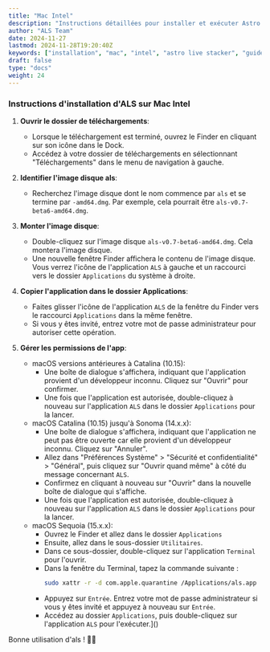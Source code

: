 ```yaml
---
title: "Mac Intel"
description: "Instructions détaillées pour installer et exécuter Astro Live Stacker (ALS) sur un Mac avec processeur Intel."
author: "ALS Team"
date: 2024-11-27
lastmod: 2024-11-28T19:20:40Z
keywords: ["installation", "mac", "intel", "astro live stacker", "guide"]
draft: false
type: "docs"
weight: 24
---
```




### Instructions d'installation d'ALS sur Mac Intel

1. **Ouvrir le dossier de téléchargements**:
   - Lorsque le téléchargement est terminé, ouvrez le Finder en cliquant sur son icône dans le Dock.
   - Accédez à votre dossier de téléchargements en sélectionnant "Téléchargements" dans le menu de navigation à gauche.

2. **Identifier l'image disque als**:
   - Recherchez l'image disque dont le nom commence par `als` et se termine par `-amd64.dmg`. Par exemple, cela pourrait être `als-v0.7-beta6-amd64.dmg`.

3. **Monter l'image disque**:
   - Double-cliquez sur l'image disque `als-v0.7-beta6-amd64.dmg`. Cela montera l'image disque.
   - Une nouvelle fenêtre Finder affichera le contenu de l'image disque. Vous verrez l'icône de l'application `ALS` à gauche et un raccourci vers le dossier `Applications` du système à droite.

4. **Copier l'application dans le dossier Applications**:
   - Faites glisser l'icône de l'application `ALS` de la fenêtre du Finder vers le raccourci `Applications` dans la même fenêtre.
   - Si vous y êtes invité, entrez votre mot de passe administrateur pour autoriser cette opération.

5. **Gérer les permissions de l'app**:
   - macOS versions antérieures à Catalina (10.15):
     - Une boîte de dialogue s'affichera, indiquant que l'application provient d'un développeur inconnu. Cliquez sur "Ouvrir" pour confirmer.
     - Une fois que l'application est autorisée, double-cliquez à nouveau sur l'application `ALS` dans le dossier `Applications` pour la lancer.
   - macOS Catalina (10.15) jusqu'à Sonoma (14.x.x):
     - Une boîte de dialogue s'affichera, indiquant que l'application ne peut pas être ouverte car elle provient d'un développeur inconnu. Cliquez sur "Annuler".
     - Allez dans "Préférences Système" > "Sécurité et confidentialité" > "Général", puis cliquez sur "Ouvrir quand même" à côté du message concernant `ALS`.
     - Confirmez en cliquant à nouveau sur "Ouvrir" dans la nouvelle boîte de dialogue qui s'affiche.
     - Une fois que l'application est autorisée, double-cliquez à nouveau sur l'application `ALS` dans le dossier `Applications` pour la lancer.
   - macOS Sequoia (15.x.x):
     - Ouvrez le Finder et allez dans le dossier `Applications`
     - Ensuite, allez dans le sous-dossier `Utilitaires`.
     - Dans ce sous-dossier, double-cliquez sur l'application `Terminal` pour l'ouvrir.
     - Dans la fenêtre du Terminal, tapez la commande suivante :
       ```bash
       sudo xattr -r -d com.apple.quarantine /Applications/als.app
       ```
     - Appuyez sur `Entrée`. Entrez votre mot de passe administrateur si vous y êtes invité et appuyez à nouveau sur `Entrée`.
     - Accédez au dossier `Applications`, puis double-cliquez sur l'application `ALS` pour l'exécuter.]()
     
Bonne utilisation d'als ! 🚀✨

>